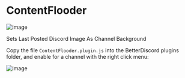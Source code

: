# ContentFlooder

![image](https://github.com/dfaker/ContentFlooder/assets/35278260/93c8ac49-6f09-4cbc-a9ba-1f6c7d2203a3)


Sets Last Posted Discord Image As Channel Background

Copy the file `ContentFlooder.plugin.js` into the BetterDiscord plugins folder, and enable for a channel with the right click menu:

![image](https://github.com/dfaker/ContentFlooder/assets/35278260/d53e4df1-1ca3-45c5-ba79-617003b3c1d9)
